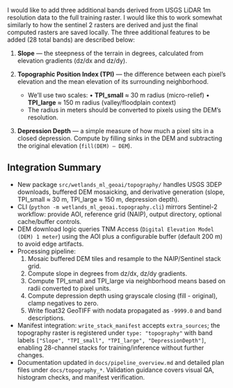 I would like to add three additional bands derived from USGS LiDAR 1m resolution data to the full training raster. I would like this to work somewhat similarly to how the sentinel 2 rasters are derived and just the final computed rasters are saved locally. The three additional features to be added (28 total bands) are described below:

1. **Slope** — the steepness of the terrain in degrees, calculated from elevation gradients (dz/dx and dz/dy).
2. **Topographic Position Index (TPI)** — the difference between each pixel’s elevation and the mean elevation of its surrounding neighborhood.

   * We’ll use two scales:
     • **TPI_small** ≈ 30 m radius (micro-relief)
     • **TPI_large** ≈ 150 m radius (valley/floodplain context)
   * The radius in meters should be converted to pixels using the DEM’s resolution.
3. **Depression Depth** — a simple measure of how much a pixel sits in a closed depression. Compute by filling sinks in the DEM and subtracting the original elevation (`fill(DEM) – DEM`).

## Integration Summary

- New package `src/wetlands_ml_geoai/topography/` handles USGS 3DEP downloads, buffered DEM mosaicking, and derivative generation (slope, TPI_small ≈ 30 m, TPI_large ≈ 150 m, depression depth).
- CLI (`python -m wetlands_ml_geoai.topography.cli`) mirrors Sentinel-2 workflow: provide AOI, reference grid (NAIP), output directory, optional cache/buffer controls.
- DEM download logic queries TNM Access (`Digital Elevation Model (DEM) 1 meter`) using the AOI plus a configurable buffer (default 200 m) to avoid edge artifacts.
- Processing pipeline:
  1. Mosaic buffered DEM tiles and resample to the NAIP/Sentinel stack grid.
  2. Compute slope in degrees from dz/dx, dz/dy gradients.
  3. Compute TPI_small and TPI_large via neighborhood means based on radii converted to pixel units.
  4. Compute depression depth using grayscale closing (fill - original), clamp negatives to zero.
  5. Write float32 GeoTIFF with nodata propagated as `-9999.0` and band descriptions.
- Manifest integration: `write_stack_manifest` accepts `extra_sources`; the topography raster is registered under `type: "topography"` with band labels `["Slope", "TPI_small", "TPI_large", "DepressionDepth"]`, enabling 28-channel stacks for training/inference without further changes.
- Documentation updated in `docs/pipeline_overview.md` and detailed plan files under `docs/topography_*`. Validation guidance covers visual QA, histogram checks, and manifest verification.